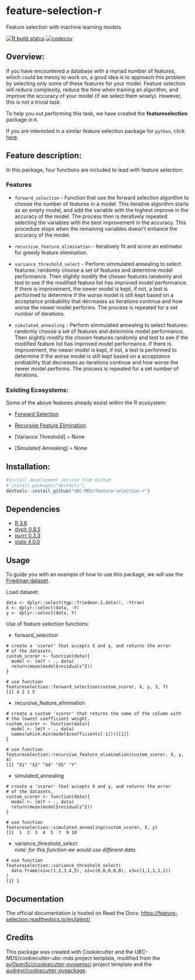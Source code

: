 
<!-- README.md is generated from README.Rmd. Please edit that file -->

# feature-selection-r

Feature selection with machine learning models

<!-- badges: start -->

[![R build
status](https://github.com/UBC-MDS/feature-selection-r/workflows/R-CMD-check/badge.svg)](https://github.com/UBC-MDS/feature-selection-r/actions)
[![codecov](https://codecov.io/gh/UBC-MDS/feature-selection-r/branch/testcheck/graph/badge.svg)](https://codecov.io/gh/UBC-MDS/feature-selection-r)
<!-- badges: end -->

## Overview:

If you have encountered a database with a myriad number of features,
which could be messy to work on, a good idea is to approach this problem
by selecting only some of these features for your model. Feature
selection will reduce complexity, reduce the time when training an
algorithm, and improve the accuracy of your model (if we select them
wisely). However, this is not a trivial task.

To help you out performing this task, we have created the
**featureselection** package in `R`.

If you are interested in a similar feature selection package for
`python`, click
[here](https://github.com/UBC-MDS/feature-selection-python).

## Feature description:

In this package, four functions are included to lead with feature
selection:

### Features

  - `forward_selection` - Function that use the forward selection
    algorithm to choose the number of features in a model. This
    iterative algorithm starts as an empty model, and add the variable
    with the highest improve in the accuracy of the model. The process
    then is iteratively repeated selecting the variables with the best
    improvement in the accuracy. This procedure stops when the remaining
    variables doesn’t enhance the accuracy of the model.

  - `recursive_feature_elimination` - Iteratively fit and score an
    estimator for greedy feature elimination.

  - `variance_threshold_select` - Perform simmulated annealing to select
    features: randomly choose a set of features and determine model
    performance. Then slightly modify the chosen features randomly and
    test to see if the modified feature list has improved model
    performance. If there is improvement, the newer model is kept, if
    not, a test is performed to determine if the worse model is still
    kept based on a acceptance probability that decreases as iterations
    continue and how worse the newer model performs. The process is
    repeated for a set number of iterations.

  - `simulated_annealing` - Perform simmulated annealing to select
    features: randomly choose a set of features and determine model
    performance. Then slightly modify the chosen features randomly and
    test to see if the modified feature list has improved model
    performance. If there is improvement, the newer model is kept, if
    not, a test is performed to determine if the worse model is still
    kept based on a acceptance probability that decreases as iterations
    continue and how worse the newer model performs. The process is
    repeated for a set number of iterations.

### Existing Ecosystems:

Some of the above features already exsist within the R ecosystem:

  - [Forward
    Selection](https://www.rdocumentation.org/packages/MXM/versions/0.9.4/topics/Forward%20selection)

  - [Recursive Feature
    Elimination](https://www.rdocumentation.org/packages/caret/versions/6.0-85/topics/rfe)

  - \[Variance Threshold\] = None

  - \[Simulated Annealing\] = None

## Installation:

``` r
#Install development version from Github
# install.packages("devtools")
devtools::install_github("UBC-MDS/feature-selection-r")
```

## Dependencies

  - [R 3.6](https://www.r-project.org/)
  - [dyplr 0.8.5](https://dplyr.tidyverse.org/)
  - [purrr 0.3.3](https://purrr.tidyverse.org/)
  - [stats 4.0.0](https://stat.ethz.ch/R-manual/R-devel/library/stats/html/00Index.html)

## Usage

To guide you with an example of how to use this package, we will use the
[Friedman
dataset](https://www.rdocumentation.org/packages/tgp/versions/2.4-14/topics/friedman.1.data).

Load dataset:

    data <- dplyr::select(tgp::friedman.1.data(), -Ytrue)
    X <- dplyr::select(data, -Y)
    y <- dplyr::select(data, Y)

Use of feature selection functions:

  - forward\_selection

<!-- end list -->

    # create a 'scorer' that accepts X and y, and returns the error
    # of the datasets.
    custom_scorer <- function(data){
      model <- lm(Y ~ ., data)
      return(mean(model$residuals^2))
    }
    
    # use function
    featureselection::forward_selection(custom_scorer, X, y, 3, 7)
    [1] 4 2 1 5

  - recursive\_feature\_elimination

<!-- end list -->

    # create a custom 'scorer' that returns the name of the column with
    # the lowest coefficient weight.
    custom_scorer <- function(data){
      model <- lm(Y ~ ., data)
      names(which.min(model$coefficients[-1]))[[1]]
    }
    
    # use function
    featureselection::recursive_feature_elimination(custom_scorer, X, y, 4)
    [1] "X1" "X2" "X4" "X5" "Y"

  - simulated\_annealing

<!-- end list -->

    # create a 'scorer' that accepts X and y, and returns the error
    # of the datasets.
    custom_scorer <- function(data){
      model <- lm(Y ~ ., data)
      return(mean(model$residuals^2))
    }
    
    # use function
    featureselection::simulated_annealing(custom_scorer, X, y)
    [1]  1  2  3  4  5  7  9 10

  - variance\_threshold\_select  
    *note: for this function we would use different data.*

<!-- end list -->

    # use function
    featureselection::variance_threshold_select(
      data.frame(x1=c(1,2,3,4,5), x2=c(0,0,0,0,0), x3=c(1,1,1,1,1))
    )
    [1] 1

## Documentation

The official documentation is hosted on Read the Docs:
<https://feature-selection.readthedocs.io/en/latest/>

## Credits

This package was created with Cookiecutter and the
UBC-MDS/cookiecutter-ubc-mds project template, modified from the
[pyOpenSci/cookiecutter-pyopensci](https://github.com/pyOpenSci/cookiecutter-pyopensci)
project template and the
[audreyr/cookiecutter-pypackage](https://github.com/audreyr/cookiecutter-pypackage).
